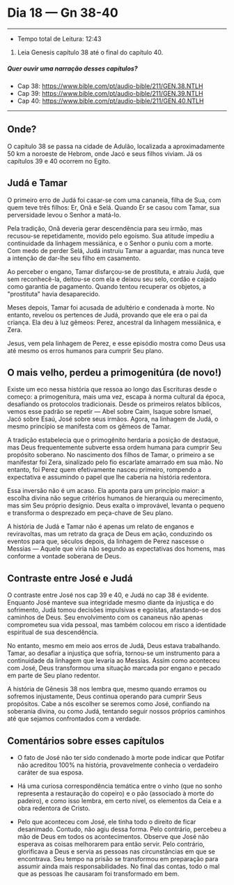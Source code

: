 # Dia 18 — Gn 38-40

--- 

- Tempo total de Leitura: 12:43

1. Leia Genesis capítulo 38 até o final do capítulo 40.

##### Quer ouvir uma narração desses capítulos?

- Cap 38: https://www.bible.com/pt/audio-bible/211/GEN.38.NTLH
- Cap 39: https://www.bible.com/pt/audio-bible/211/GEN.39.NTLH
- Cap 40: https://www.bible.com/pt/audio-bible/211/GEN.40.NTLH

---

## Onde?

O capítulo 38 se passa na cidade de Adulão, localizada a aproximadamente 50 km a noroeste de Hebrom, onde Jacó e seus filhos viviam. Já os capítulos 39 e 40 ocorrem no Egito.

## Judá e Tamar

O primeiro erro de Judá foi casar-se com uma cananeia, filha de Sua, com quem teve três filhos: Er, Onã e Selá. Quando Er se casou com Tamar, sua perversidade levou o Senhor a matá-lo.

Pela tradição, Onã deveria gerar descendência para seu irmão, mas recusou-se repetidamente, movido pelo egoísmo. Sua atitude impediu a continuidade da linhagem messiânica, e o Senhor o puniu com a morte. Com medo de perder Selá, Judá instruiu Tamar a aguardar, mas nunca teve a intenção de dar-lhe seu filho em casamento.

Ao perceber o engano, Tamar disfarçou-se de prostituta, e atraiu Judá, que sem reconhecê-la, deitou-se com ela e deixou seu selo, cordão e cajado como garantia de pagamento. Quando tentou recuperar os objetos, a "prostituta" havia desaparecido.

Meses depois, Tamar foi acusada de adultério e condenada à morte. No entanto, revelou os pertences de Judá, provando que ele era o pai da criança. Ela deu à luz gêmeos: Perez, ancestral da linhagem messiânica, e Zera.

Jesus, vem pela linhagem de Perez, e esse episódio mostra como Deus usa até mesmo os erros humanos para cumprir Seu plano.

## O mais velho, perdeu a primogenitúra (de novo!)

Existe um eco nessa história que ressoa ao longo das Escrituras desde o começo: a primogenitura, mais uma vez, escapa à norma cultural da época, desafiando os protocolos tradicionais. Desde os primeiros relatos bíblicos, vemos esse padrão se repetir — Abel sobre Caim, Isaque sobre Ismael, Jacó sobre Esaú, José sobre seus irmãos. Agora, na linhagem de Judá, o mesmo princípio se manifesta com os gêmeos de Tamar.

A tradição estabelecia que o primogênito herdaria a posição de destaque, mas Deus frequentemente subverte essa ordem humana para cumprir Seu propósito soberano. No nascimento dos filhos de Tamar, o primeiro a se manifestar foi Zera, sinalizado pelo fio escarlate amarrado em sua mão. No entanto, foi Perez quem efetivamente nasceu primeiro, rompendo a expectativa e assumindo o papel que lhe caberia na história redentora.

Essa inversão não é um acaso. Ela aponta para um princípio maior: a escolha divina não segue critérios humanos de hierarquia ou merecimento, mas sim Seu próprio desígnio. Deus exalta o improvável, levanta o pequeno e transforma o desprezado em peça-chave de Seu plano.

A história de Judá e Tamar não é apenas um relato de enganos e reviravoltas, mas um retrato da graça de Deus em ação, conduzindo os eventos para que, séculos depois, da linhagem de Perez nascesse o Messias — Aquele que viria não segundo as expectativas dos homens, mas conforme a vontade soberana de Deus.


## Contraste entre José e Judá

O contraste entre José nos cap 39 e 40, e Judá no cap 38 é evidente. Enquanto José manteve sua integridade mesmo diante da injustiça e do sofrimento, Judá tomou decisões impulsivas e egoístas, afastando-se dos caminhos de Deus. Seu envolvimento com os cananeus não apenas comprometeu sua vida pessoal, mas também colocou em risco a identidade espiritual de sua descendência.

No entanto, mesmo em meio aos erros de Judá, Deus estava trabalhando. Tamar, ao desafiar a injustiça que sofria, tornou-se um instrumento para a continuidade da linhagem que levaria ao Messias. Assim como aconteceu com José, Deus transformou uma situação marcada por engano e pecado em parte de Seu plano redentor.

A história de Gênesis 38 nos lembra que, mesmo quando erramos ou sofremos injustamente, Deus continua operando para cumprir Seus propósitos. Cabe a nós escolher se seremos como José, confiando na soberania divina, ou como Judá, tentando seguir nossos próprios caminhos até que sejamos confrontados com a verdade.


## Comentários sobre esses capítulos

- O fato de José não ter sido condenado à morte pode indicar que Potifar não acreditou 100% na história, provavelmente conhecia o verdadeiro caráter de sua esposa.


- Há uma curiosa correspondência temática entre o vinho (que no sonho representa a restauração do copeiro) e o pão (associado à morte do padeiro), e como isso lembra, em certo nível, os elementos da Ceia e a obra redentora de Cristo.


- Pelo que aconteceu com José, ele tinha todo o direito de ficar desanimado. Contudo, não agiu dessa forma. Pelo contrário, percebeu a mão de Deus em todos os acontecimentos. Observe que José não esperava as coisas melhorarem para então servir. Pelo contrário, glorificava a Deus e servia as pessoas nas circunstâncias em que se encontrava. Seu tempo na prisão se transformou em preparação para assumir ainda mais responsabilidades. No final das contas, todo o mal que as pessoas lhe causaram foi transformado em bem.
